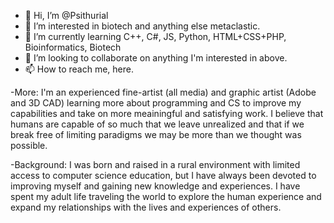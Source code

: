 - 👋 Hi, I’m @Psithurial
- 👀 I’m interested in biotech and anything else metaclastic.
- 🌱 I’m currently learning C++, C#, JS, Python, HTML+CSS+PHP, Bioinformatics, Biotech 
- 💞️ I’m looking to collaborate on anything I'm interested in above.
- 📫 How to reach me, here.

-More: I'm an experienced fine-artist (all media) and graphic artist (Adobe and 3D CAD) learning more about programming and CS
        to improve my capabilities and take on more meainingful and satisfying work. I believe that humans are capable of so much
        that we leave unrealized and that if we break free of limiting paradigms we may be more than we thought was possible.

-Background: I was born and raised in a rural environment with limited access to computer science education, but I have always been devoted
        to improving myself and gaining new knowledge and experiences. I have spent my adult life traveling the world
        to explore the human experience and expand my relationships with the lives and experiences of others.
